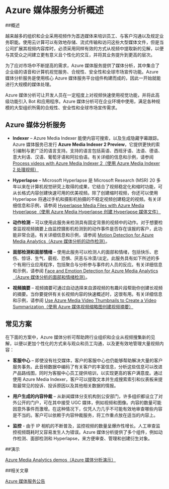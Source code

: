 <properties
	pageTitle="Azure 媒体服务分析概述"
	description="Azure 媒体服务提供了 Azure 媒体分析公共预览版，其中集合了企业级的语音和计算机视觉服务、合规性、安全性和全球市场宣传功能。Azure 媒体分析服务是使用核心 Azure 媒体服务平台组件构建而成的，因此一开始就能进行大规模媒体处理。"
	services="media-services"
	documentationCenter=""
	authors="juliako"
	manager="erikre"
	editor=""/>

<tags
	ms.service="media-services"
	ms.date="04/14/2016"   
	wacn.date="05/16/2016"/>

# Azure 媒体服务分析概述

##概述

越来越多的组织和企业采用视频作为首选媒体来培训员工、与客户沟通以及规定业务职能。使用云计算可以有效地存储、流式传输和访问这些大型媒体文件，但是当公司扩展其视频内容库时，必须采用同样有效的方式从视频中提取新的见解，以便与其受众之间建立更有意义且个性化的交互，并将其业务提升到更高的层次。

为了应对市场中不断提高的需求，Azure 媒体服务提供了媒体分析，其中集合了企业级的语音和计算机视觉服务、合规性、安全性和全球市场宣传功能。Azure 媒体分析服务是使用核心 Azure 媒体服务平台组件构建而成的，因此一开始就能进行大规模的媒体处理。

Azure 媒体分析可让开发人员在一定程度上对视频快速使用视觉功能，并将此高级功能引入 Bot 和应用程序。Azure 媒体分析可在企业环境中使用，满足各种规模的大型组织所需的合规性、安全性和全球市场宣传需求。

## Azure 媒体分析服务

- **Indexer** – Azure Media Indexer 能使内容可搜索，以及生成隐藏字幕跟踪。Azure 媒体服务已发行 **Azure Media Indexer 2 Preview**，它提供更快的索引编制与更广泛的语言支持。支持的语言包括英语、西班牙语、法语、德语、意大利语、汉语、葡萄牙语和阿拉伯语。有关详细的信息和示例，请参阅 [Process videos with Azure Media Indexer 2（使用 Azure Media Indexer 2 处理视频）](/documentation/articles/media-services-process-content-with-indexer2)
 
- **Hyperlapse** – Microsoft Hyperlapse 是 Microsoft Research (MSR) 20 多年以来在计算机视觉研究上取得的成果，它结合了视频稳定化和缩时功能，可从长格式内容创建快速可用的优美视频。除了创建缩时视频，你还可以使用 Hyperlapse 将通过手机和摄影机拍摄的不稳定视频创建稳定的视频。有关详细信息和示例，请参阅 [Hyperlapse Media Files with Azure Media Hyperlapse（使用 Azure Media Hyperlapse 创建 Hyperlapse 媒体文件）](/documentation/articles/media-services-hyperlapse-content)
 
- **动作检测** – 可以使用此服务来检测具有固定背景的视频中的动作。对于想要检查监视视频摘要上由监控摄影机检测到的动作事件是否存在误报的客户，此功能非常合适。有关详细信息和示例，请参阅 [Motion Detection for Azure Media Analytics（Azure 媒体分析的动作检测）](/documentation/articles/media-services-motion-detection)。
 
- **面部检测和面部情绪** – 使用此服务可以检测人的面部和情绪，包括快乐、悲伤、惊讶、生气、藐视、恐惧、厌恶与冷漠/淡定。此服务具有如下所述的多个有用行业应用程序，包括聚合与分析参与事件的人员的反应。有关详细信息和示例，请参阅 [Face and Emotion Detection for Azure Media Analytics（Azure 媒体分析的面部和情绪检测）](/documentation/articles/media-services-face-and-emotion-detection)。
 
- **视频摘要** – 视频摘要可通过自动选择来自源视频的有趣片段帮助你创建长视频的摘要。当你要提供有关长视频内容的快速概述时，这很有用。有关详细信息和示例，请参阅 [Use Azure Media Video Thumbnails to Create a Video Summarization（使用 Azure 媒体视频缩略图创建视频摘要）](/documentation/articles/media-services-video-summarization)

## 常见方案

在下面的方案中，Azure 媒体分析可帮助跨行业组织和企业从视频搜集新的见解，以便以更加个性化的方式来与观众和员工沟通，以及更有效地管理大量视频内容：

- **客服中心** – 即使没有社交媒体，客户的客服中心也仍能够帮助解决大量的客户服务事务。此音频数据中编码了有关客户的丰富信息，分析这些信息可以改进产品路线图，同时为客服中心员工提供培训，以实现更高的客户满意度。通过使用 Azure Media Indexer，客户可以提取文本并生成搜索索引和仪表板来提取最常见的投诉、投诉原因以及其他相关数据的情报。

- **用户生成的内容仲裁** – 从新闻媒体分支机构到公安部门，许多组织都设立了对外公开的门户，可在其中接受 UGC 媒体，例如视频和图像。内容的数量可能因意外事件而激增。在这种情况下，仅凭人力几乎不可能有效地审查哪些内容是不当的。客户可以依赖于内容仲裁服务，将工作重点放在适当的内容上。

- **监控** - 由于 IP 相机的不断普及，监控视频的数量呈爆炸性增长。人工审查监控视频既耗时又容易发生人为错误。Azure 媒体分析提供了多个组件，例如动作检测、面部检测和 Hyperlapse，来方便审查、管理和创建衍生对象。

##演示

[Azure Media Analytics demos（Azure 媒体分析演示）](http://azuremedialabs.azurewebsites.net/demos/Analytics.html)



##相关文章

[Azure 媒体服务公告](https://azure.microsoft.com/blog/introducing-azure-media-analytics/)
  


 
<!---HONumber=Mooncake_0509_2016-->